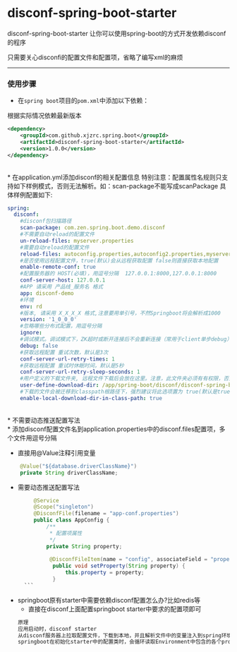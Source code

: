  disconf-spring-boot-starter
===================================
 disconf-spring-boot-starter
让你可以使用spring-boot的方式开发依赖disconf的程序

只需要关心disconfi的配置文件和配置项，省略了编写xml的麻烦
*****

### 使用步骤

* 在`spring boot`项目的`pom.xml`中添加以下依赖：

根据实际情况依赖最新版本
```xml
<dependency>
    <groupId>com.github.xjzrc.spring.boot</groupId>
    <artifactId>disconf-spring-boot-starter</artifactId>
    <version>1.0.0</version>
</dependency>
```
<br/>
* 在application.yml添加disconf的相关配置信息
特别注意：配置属性名规则只支持如下样例模式，否则无法解析。如：scan-package不能写成scanPackage
具体样例配置如下:

```yml
spring:
  disconf:
    #disconf包扫描路径
    scan-package: com.zen.spring.boot.demo.disconf
    #不需要自动reload的配置文件
    un-reload-files: myserver.properties
    #需要自动reload的配置文件
    reload-files: autoconfig.properties,autoconfig2.properties,myserver_slave.properties,testJson.json,testXml2.xml
    #是否使用远程配置文件，true(默认)会从远程获取配置 false则直接获取本地配置
    enable-remote-conf: true
    #配置服务器的 HOST(必填)，用逗号分隔  127.0.0.1:8000,127.0.0.1:8000
    conf-server-host: 127.0.0.1
    #APP 请采用 产品线_服务名 格式
    app: disconf-demo
    #环境
    env: rd
    #版本, 请采用 X_X_X_X 格式,注意要用单引号，不然Springboot将会解析成1000
    version: '1_0_0_0'
    #忽略哪些分布式配置，用逗号分隔
    ignore:
    #调试模式。调试模式下，ZK超时或断开连接后不会重新连接（常用于client单步debug）。非调试模式下，ZK超时或断开连接会自动重新连接。
    debug: false
    #获取远程配置 重试次数，默认是3次
    conf-server-url-retry-times: 1
    #获取远程配置 重试时休眠时间，默认是5秒
    conf-server-url-retry-sleep-seconds: 1
    #用户定义的下载文件夹, 远程文件下载后会放在这里。注意，此文件夹必须有有权限，否则无法下载到这里
    user-define-download-dir: /app/spring-boot/disconf/disconf-spring-boot-starter-demo
    #下载的文件会被迁移到classpath根路径下，强烈建议将此选项置为 true(默认是true)
    enable-local-download-dir-in-class-path: true
```

<br/>
* 不需要动态推送配置写法<br/>
  * 添加disconf配置文件名到application.properties中的disconf.files配置项，多个文件用逗号分隔
  
  * 直接用@Value注释引用变量
  
  ```java
      @Value("${database.driverClassName}")
      private String driverClassName;
  ```
 
* 需要动态推送配置写法<br/>
    ```java
         @Service
         @Scope("singleton")
         @DisconfFile(filename = "app-conf.properties")
         public class AppConfig {
             /**
              * 配置项属性
              */
             private String property;
             
              @DisconfFileItem(name = "config", associateField = "property")
               public void setProperty(String property) {
                   this.property = property;
               }
      ```
    
* springboot原有starter中需要依赖disconf配置怎么办?比如redis等 
  * 直接在disconf上面配置springboot starter中要求的配置项即可
  ```java
  原理
  应用启动时，disconf starter
  从disconf服务器上拉取配置文件，下载到本地，并且解析文件中的变量注入到spring环境Environment中, 供依赖的springboot starter使用
  springboot在初始化starter中的配置类时，会循环读取Environment中包含的各个properties，有符合配置类的变量，就注入到相应配置类
  ```



